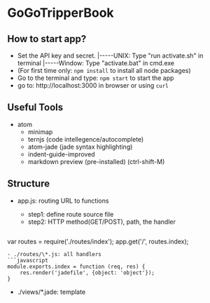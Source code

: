 # GoGoTripperBook
## How to start app?
- Set the API key and secret.
    |-----UNIX: Type "run activate.sh" in terminal
    |-----Window: Type "activate.bat" in cmd.exe
- (For first time only: `npm install` to install all node packages)
- Go to the terminal and type: `npm start` to start the app
- go to: http://localhost:3000 in browser or using `curl`


## Useful Tools
- atom
  - minimap
  - ternjs (code intellegence/autocomplete)
  - atom-jade (jade syntax highlighting)
  - indent-guide-improved
  - markdown preview (pre-installed) (ctrl-shift-M)

## Structure
- app.js: routing URL to functions
  - step1: define route source file
  - step2: HTTP method(GET/POST), path, the handler

  ```javascript
var routes = require('./routes/index');
app.get('/', routes.index);
```
- ./routes/\*.js: all handlers
```javascript
module.exports.index = function (req, res) {
    res.render('jadefile', {object: 'object'});
}
```
- ./views/\*.jade: template
